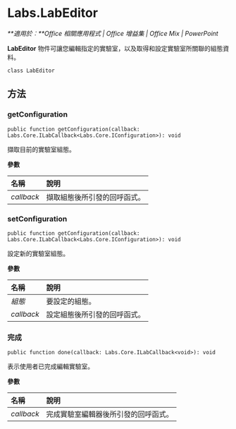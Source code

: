 
# Labs.LabEditor

 _**適用於︰**Office 相關應用程式 | Office 增益集 | Office Mix | PowerPoint_

**LabEditor** 物件可讓您編輯指定的實驗室，以及取得和設定實驗室所關聯的組態資料。

```
class LabEditor
```


## 方法


### getConfiguration

 `public function getConfiguration(callback: Labs.Core.ILabCallback<Labs.Core.IConfiguration>): void`

擷取目前的實驗室組態。

 **參數**


|**名稱**|**說明**|
|:-----|:-----|
| _callback_|擷取組態後所引發的回呼函式。|

### setConfiguration

 `public function getConfiguration(callback: Labs.Core.ILabCallback<Labs.Core.IConfiguration>): void`

設定新的實驗室組態。

 **參數**


|**名稱**|**說明**|
|:-----|:-----|
| _組態_|要設定的組態。|
| _callback_|設定組態後所引發的回呼函式。|

### 完成

 `public function done(callback: Labs.Core.ILabCallback<void>): void`

表示使用者已完成編輯實驗室。

 **參數**


|**名稱**|**說明**|
|:-----|:-----|
| _callback_|完成實驗室編輯器後所引發的回呼函式。|

